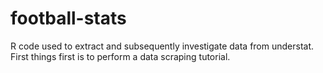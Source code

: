 # football-stats
R code used to extract and subsequently investigate data from understat.
First things first is to perform a data scraping tutorial.